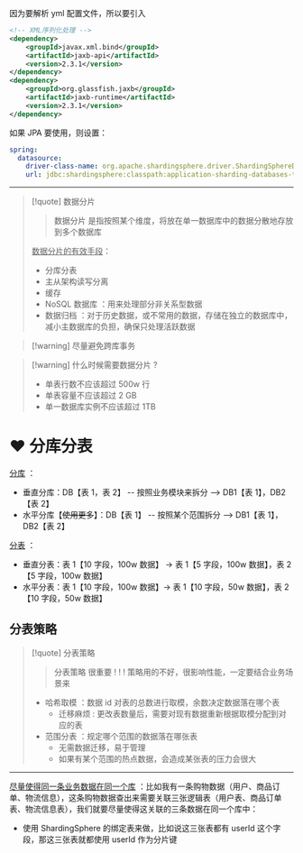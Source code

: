 因为要解析 yml 配置文件，所以要引入
```xml
<!-- XML序列化处理 -->
<dependency>
	<groupId>javax.xml.bind</groupId>
	<artifactId>jaxb-api</artifactId>
	<version>2.3.1</version>
</dependency>
<dependency>
	<groupId>org.glassfish.jaxb</groupId>
	<artifactId>jaxb-runtime</artifactId>
	<version>2.3.1</version>
</dependency>
```

如果 JPA 要使用，则设置：
```yml
spring:
  datasource:
    driver-class-name: org.apache.shardingsphere.driver.ShardingSphereDriver
    url: jdbc:shardingsphere:classpath:application-sharding-databases-tables.yml
```

---

> [!quote] 数据分片
> 
> > 数据分片 是指按照某个维度，将放在单一数据库中的数据分散地存放到多个数据库
> 
> <u>数据分片的有效手段</u>：
> - 分库分表
> - 主从架构读写分离
> - 缓存
> - NoSQL 数据库 ：用来处理部分非关系型数据
> - 数据归档 ：对于历史数据，或不常用的数据，存储在独立的数据库中，减小主数据库的负担，确保只处理活跃数据

> [!warning] 尽量避免跨库事务

> [!warning] 什么时候需要数据分片 ?
> - 单表行数不应该超过 500w 行
> - 单表容量不应该超过 2 GB
> - 单一数据库实例不应该超过 1TB

# ❤️ 分库分表
<u>分库</u> ：
- 垂直分库：DB【表 1，表 2】 -- 按照业务模块来拆分 --> DB1【表 1】，DB2【表 2】
- 水平分库【~~使用更多~~】：DB【表 1】 -- 按照某个范围拆分 --> DB1【表 1】，DB2【表 2】

<u>分表</u> ：
- 垂直分表：表 1【10 字段，100w 数据】 -> 表 1【5 字段，100w 数据】，表 2【5 字段，100w 数据】
- 水平分表：表 1【10 字段，100w 数据】-> 表 1【10 字段，50w 数据】，表 2【10 字段，50w 数据】

## 分表策略
> [!quote] 分表策略
> 
> > 分表策略 很重要 ! ! !  策略用的不好，很影响性能，一定要结合业务场景来
> 
> - 哈希取模 ：数据 id 对表的总数进行取模，余数决定数据落在哪个表
> 	- 迁移麻烦 : 更改表数量后，需要对现有数据重新根据取模分配到对应的表
> - 范围分表 ：规定哪个范围的数据落在哪张表
> 	- 无需数据迁移，易于管理
> 	- 如果有某个范围的热点数据，会造成某张表的压力会很大

---

<u>尽量使得同一条业务数据在同一个库</u> ：比如我有一条购物数据（用户、商品订单、物流信息），这条购物数据查出来需要关联三张逻辑表（用户表、商品订单表、物流信息表），我们就要尽量使得这关联的三条数据在同一个库中：
- 使用 ShardingSphere 的绑定表来做，比如说这三张表都有 userId 这个字段，那这三张表就都使用 userId 作为分片键







